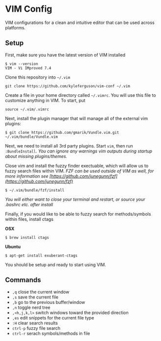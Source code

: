 # VIM Config

VIM configurations for a clean and intuitive editor that can be used across platforms.

## Setup

First, make sure you have the latest version of VIM installed

```
$ vim --version
VIM - Vi IMproved 7.4
```

Clone this repository into `~/.vim`

```
git clone https://github.com/kyleferguson/vim-conf ~/.vim
```


Create a file in your home directory called `~/.vimrc`. You will use this file to customize anything in VIM. To start, put

```
source ~/.vim/.vimrc
```

Next, install the plugin manager that will manage all of the external vim plugins:

```
$ git clone https://github.com/gmarik/Vundle.vim.git ~/.vim/bundle/Vundle.vim
```

Next, we need to install all 3rd party plugins. Start `vim`, then run `:BundleInstall`. *You can ignore any warnings vim outputs during startup about missing plugins/themes.*

Close vim and install the fuzzy finder exectuable, which will allow us to fuzzy search files within VIM. *FZF can be used outside of VIM as well, for more information see [https://github.com/junegunn/fzf](https://github.com/junegunn/fzf)*

```
$ ~/.vim/bundle/fzf/install
```

*You will either want to close your terminal and restart, or source your .bashrc etc. after install*

Finally, if you would like to be able to fuzzy search for methods/symbols within files, install ctags

**OSX**

```
$ brew install ctags
```

**Ubuntu**

```
$ apt-get install exuberant-ctags
```

You should be setup and ready to start using VIM.


## Commands

- `,q` close the current window
- `,s` save the current file
- `,b` go to the previous buffer/window
- `,n` toggle nerd tree
- `,<h,j,k,l>` switch windows toward the provided direction
- `,es` edit snippets for the current file type
- `:H` clear search results
- `ctrl-p` fuzzy file search
- `ctrl-r` serach symbols/methods in file
